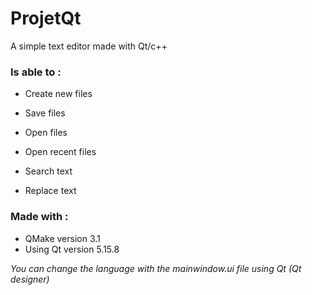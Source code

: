 # ProjetQt

A simple text editor made with Qt/c++

### Is able to :
- Create new files
- Save files
- Open files
- Open recent files

- Search text
- Replace text

### Made with :

- QMake version 3.1
- Using Qt version 5.15.8

_You can change the language with the mainwindow.ui file using Qt (Qt designer)_
